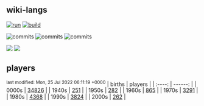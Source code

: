 ## wiki-langs
[![run](https://github.com/dreamerminsk/wiki-langs/actions/workflows/run.yml/badge.svg)](https://github.com/dreamerminsk/wiki-langs/actions/workflows/run.yml)
[![build](https://github.com/dreamerminsk/wiki-langs/actions/workflows/build.yml/badge.svg)](https://github.com/dreamerminsk/wiki-langs/actions/workflows/build.yml)

![commits](https://img.shields.io/github/commit-activity/y/dreamerminsk/wiki-langs)
![commits](https://img.shields.io/github/commit-activity/m/dreamerminsk/wiki-langs)
![commits](https://img.shields.io/github/commit-activity/w/dreamerminsk/wiki-langs)

![](https://img.shields.io/github/languages/code-size/dreamerminsk/wiki-langs)
![](https://img.shields.io/github/repo-size/dreamerminsk/wiki-langs)

## players
<sup>last modified: Mon, 25 Jul 2022 06:11:19 +0000</sup>
| births | players |
| :----: | ------: |
| 0000s | [34826](players/0000.births.csv) |
| 1940s | [251](players/1940.births.csv) |
| 1950s | [282](players/1950.births.csv) |
| 1960s | [865](players/1960.births.csv) |
| 1970s | [3291](players/1970.births.csv) |
| 1980s | [4368](players/1980.births.csv) |
| 1990s | [3824](players/1990.births.csv) |
| 2000s | [262](players/2000.births.csv) |

